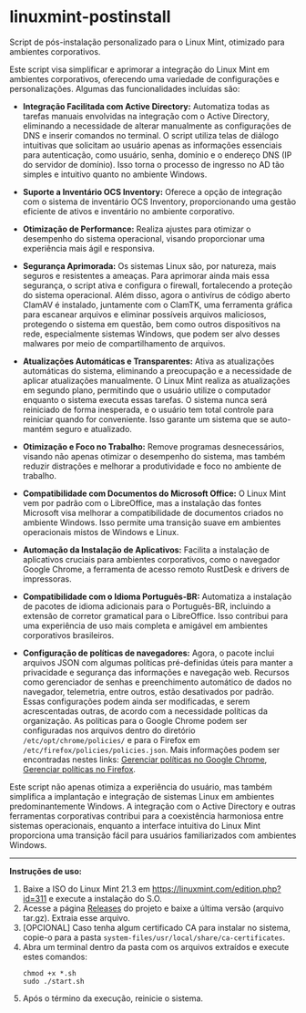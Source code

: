 # linuxmint-postinstall

Script de pós-instalação personalizado para o Linux Mint, otimizado para ambientes corporativos.

Este script visa simplificar e aprimorar a integração do Linux Mint em ambientes corporativos, oferecendo uma variedade de configurações e personalizações. Algumas das funcionalidades incluídas são:

- **Integração Facilitada com Active Directory:** Automatiza todas as tarefas manuais envolvidas na integração com o Active Directory, eliminando a necessidade de alterar manualmente as configurações de DNS e inserir comandos no terminal. O script utiliza telas de diálogo intuitivas que solicitam ao usuário apenas as informações essenciais para autenticação, como usuário, senha, domínio e o endereço DNS (IP do servidor de domínio). Isso torna o processo de ingresso no AD tão simples e intuitivo quanto no ambiente Windows.

- **Suporte a Inventário OCS Inventory:** Oferece a opção de integração com o sistema de inventário OCS Inventory, proporcionando uma gestão eficiente de ativos e inventário no ambiente corporativo.

- **Otimização de Performance:** Realiza ajustes para otimizar o desempenho do sistema operacional, visando proporcionar uma experiência mais ágil e responsiva.

- **Segurança Aprimorada:** Os sistemas Linux são, por natureza, mais seguros e resistentes a ameaças. Para aprimorar ainda mais essa segurança, o script ativa e configura o firewall, fortalecendo a proteção do sistema operacional. Além disso, agora o antivírus de código aberto ClamAV é instalado, juntamente com o ClamTK, uma ferramenta gráfica para escanear arquivos e eliminar possíveis arquivos maliciosos, protegendo o sistema em questão, bem como outros dispositivos na rede, especialmente sistemas Windows, que podem ser alvo desses malwares por meio de compartilhamento de arquivos.

- **Atualizações Automáticas e Transparentes:** Ativa as atualizações automáticas do sistema, eliminando a preocupação e a necessidade de aplicar atualizações manualmente. O Linux Mint realiza as atualizações em segundo plano, permitindo que o usuário utilize o computador enquanto o sistema executa essas tarefas. O sistema nunca será reiniciado de forma inesperada, e o usuário tem total controle para reiniciar quando for conveniente. Isso garante um sistema que se auto-mantém seguro e atualizado.

- **Otimização e Foco no Trabalho:** Remove programas desnecessários, visando não apenas otimizar o desempenho do sistema, mas também reduzir distrações e melhorar a produtividade e foco no ambiente de trabalho.

- **Compatibilidade com Documentos do Microsoft Office:** O Linux Mint vem por padrão com o LibreOffice, mas a instalação das fontes Microsoft visa melhorar a compatibilidade de documentos criados no ambiente Windows. Isso permite uma transição suave em ambientes operacionais mistos de Windows e Linux.

- **Automação da Instalação de Aplicativos:** Facilita a instalação de aplicativos cruciais para ambientes corporativos, como o navegador Google Chrome, a ferramenta de acesso remoto RustDesk e drivers de impressoras.

- **Compatibilidade com o Idioma Português-BR:** Automatiza a instalação de pacotes de idioma adicionais para o Português-BR, incluindo a extensão de corretor gramatical para o LibreOffice. Isso contribui para uma experiência de uso mais completa e amigável em ambientes corporativos brasileiros.
- **Configuração de políticas de navegadores:** Agora, o pacote inclui arquivos JSON com algumas políticas pré-definidas úteis para manter a privacidade e segurança das informações e navegação web. Recursos como gerenciador de senhas e preenchimento automático de dados no navegador, telemetria, entre outros, estão desativados por padrão. Essas configurações podem ainda ser modificadas, e serem acrescentadas outras, de acordo com a necessidade políticas da organização. As políticas para o Google Chrome podem ser configuradas nos arquivos dentro do diretório `/etc/opt/chrome/policies/` e para o Firefox em `/etc/firefox/policies/policies.json`. Mais informações podem ser encontradas nestes links: [Gerenciar políticas no Google Chrome](https://support.google.com/chrome/a/answer/9027408), [Gerenciar políticas no Firefox](https://support.mozilla.org/en-US/kb/managing-policies-linux-desktops).

Este script não apenas otimiza a experiência do usuário, mas também simplifica a implantação e integração de sistemas Linux em ambientes predominantemente Windows. A integração com o Active Directory e outras ferramentas corporativas contribui para a coexistência harmoniosa entre sistemas operacionais, enquanto a interface intuitiva do Linux Mint proporciona uma transição fácil para usuários familiarizados com ambientes Windows.

---

**Instruções de uso:**

1. Baixe a ISO do Linux Mint 21.3 em https://linuxmint.com/edition.php?id=311 e execute a instalação do S.O.
2. Acesse a página [Releases](https://github.com/thiagoneo/linuxmint-postinstall/releases) do projeto e baixe a última versão (arquivo tar.gz). Extraia esse arquivo.
3. [OPCIONAL] Caso tenha algum certificado CA para instalar no sistema, copie-o para a pasta `system-files/usr/local/share/ca-certificates`.
4. Abra um terminal dentro da pasta com os arquivos extraídos e execute estes comandos:
   ```
   chmod +x *.sh
   sudo ./start.sh
   ```
5. Após o término da execução, reinicie o sistema.

